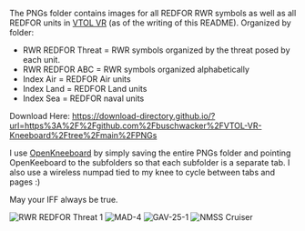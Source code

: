 The PNGs folder contains images for all REDFOR RWR symbols as well as all REDFOR units in <a href=https://vtolvr.bdynamicsstudio.com/>VTOL VR</a> (as of the writing of this README). Organized by folder: 
- RWR REDFOR Threat = RWR symbols organized by the threat posed by each unit.
- RWR REDFOR ABC = RWR symbols organized alphabetically
- Index Air = REDFOR Air units
- Index Land = REDFOR Land units
- Index Sea = REDFOR naval units

Download Here: https://download-directory.github.io/?url=https%3A%2F%2Fgithub.com%2Fbuschwacker%2FVTOL-VR-Kneeboard%2Ftree%2Fmain%2FPNGs

I use <a href=https://openkneeboard.com/>OpenKneeboard</a> by simply saving the entire PNGs folder and pointing OpenKeeboard to the subfolders so that each subfolder is a separate tab.
I also use a wireless numpad tied to my knee to cycle between tabs and pages :)

May your IFF always be true.

![RWR REDFOR Threat 1](https://github.com/buschwacker/VTOL-VR-Kneeboard/assets/14927815/c1b96ccb-5cbc-4ba8-93ac-d1b263f20f7a)
![MAD-4](https://github.com/buschwacker/VTOL-VR-Kneeboard/assets/14927815/6fa45f9b-0e75-4b28-84ab-2f76463a7b97)
![GAV-25-1](https://github.com/buschwacker/VTOL-VR-Kneeboard/assets/14927815/a6dff1fd-17f7-44e6-8681-541db43f659b)
![NMSS Cruiser](https://github.com/buschwacker/VTOL-VR-Kneeboard/assets/14927815/dbee44f5-0940-4c8d-924f-7697b8ba8a0f)
